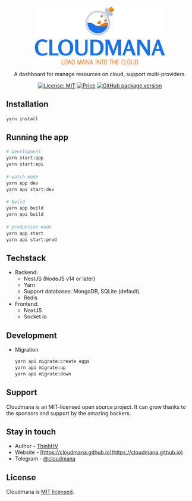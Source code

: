 <p align="center">
  <a href="http://thinhhv.com/cloudmana" target="blank">
    <img style="width: 350px;" src="workspaces/frontend/public/assets/images/cloudmana.svg" alt="Cloudmana landing page" />
  </a>
</p>
<p align="center">A dashboard for manage resources on cloud, support multi-providers.</p>
<p align="center">
  <a href="https://opensource.org/licenses/MIT" target="_blank"><img src="https://img.shields.io/badge/License-MIT-yellow.svg" alt="License: MIT" /></a>
  <a href="https://github.com/cloudmana/cloudmana/blob/main/LICENSE" target="_blank"><img src="https://img.shields.io/badge/price-FREE-0098f7.svg" alt="Price" /></a>
  <a href="https://github.com/cloudmana/cloudmana/" target="_blank"><img src="https://img.shields.io/github/package-json/v/cloudmana/cloudmana" alt="GitHub package version" /></a>
</p>

## Installation

```bash
yarn install
```

## Running the app

```bash
# development
yarn start:app
yarn start:api

# watch mode
yarn app dev
yarn api start:dev

# build
yarn app build
yarn api build

# production mode
yarn app start
yarn api start:prod
```

## Techstack

- Backend:
  - NestJS (NodeJS v14 or later)
  - Yarn
  - Support databases: MongoDB, SQLite (default).
  - Redis
- Frontend:
  - NextJS
  - Socket.io

## Development

- Migration

  ```bash
  yarn api migrate:create eggs
  yarn api migrate:up
  yarn api migrate:down
  ```

## Support

Cloudmana is an MIT-licensed open source project. It can grow thanks to the sponsors and support by the amazing backers.

## Stay in touch

- Author - [ThinhHV](https://thinhhv.com)
- Website - [https://cloudmana.github.io](https://cloudmana.github.io)
- Telegram - [@cloudmana](https://t.me/cloudmana)

## License

Cloudmana is [MIT licensed](LICENSE).
